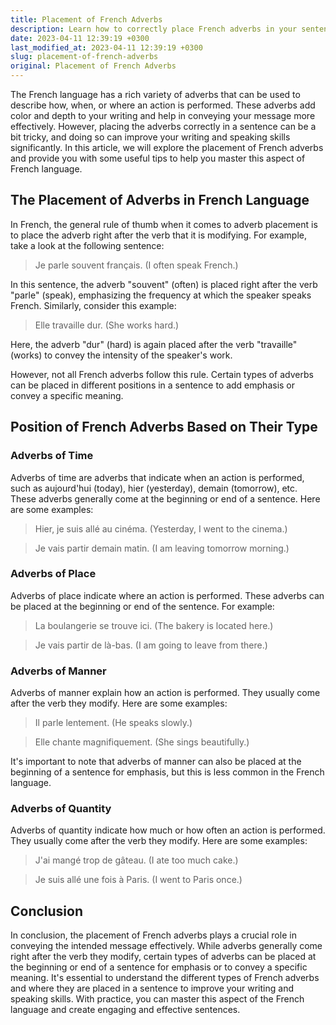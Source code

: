 ```yaml
---
title: Placement of French Adverbs
description: Learn how to correctly place French adverbs in your sentences to improve your writing and speaking skills.
date: 2023-04-11 12:39:19 +0300
last_modified_at: 2023-04-11 12:39:19 +0300
slug: placement-of-french-adverbs
original: Placement of French Adverbs
---
```

The French language has a rich variety of adverbs that can be used to describe how, when, or where an action is performed. These adverbs add color and depth to your writing and help in conveying your message more effectively. However, placing the adverbs correctly in a sentence can be a bit tricky, and doing so can improve your writing and speaking skills significantly. In this article, we will explore the placement of French adverbs and provide you with some useful tips to help you master this aspect of French language.

## The Placement of Adverbs in French Language

In French, the general rule of thumb when it comes to adverb placement is to place the adverb right after the verb that it is modifying. For example, take a look at the following sentence:

> Je parle souvent français. (I often speak French.)

In this sentence, the adverb "souvent" (often) is placed right after the verb "parle" (speak), emphasizing the frequency at which the speaker speaks French. Similarly, consider this example:

> Elle travaille dur. (She works hard.)

Here, the adverb "dur" (hard) is again placed after the verb "travaille" (works) to convey the intensity of the speaker's work.

However, not all French adverbs follow this rule. Certain types of adverbs can be placed in different positions in a sentence to add emphasis or convey a specific meaning. 

## Position of French Adverbs Based on Their Type

### Adverbs of Time

Adverbs of time are adverbs that indicate when an action is performed, such as aujourd'hui (today), hier (yesterday), demain (tomorrow), etc. These adverbs generally come at the beginning or end of a sentence. Here are some examples:

> Hier, je suis allé au cinéma. (Yesterday, I went to the cinema.)

> Je vais partir demain matin. (I am leaving tomorrow morning.)

### Adverbs of Place

Adverbs of place indicate where an action is performed. These adverbs can be placed at the beginning or end of the sentence. For example:

> La boulangerie se trouve ici. (The bakery is located here.)

> Je vais partir de là-bas. (I am going to leave from there.)

### Adverbs of Manner

Adverbs of manner explain how an action is performed. They usually come after the verb they modify. Here are some examples:

> Il parle lentement. (He speaks slowly.)

> Elle chante magnifiquement. (She sings beautifully.)

It's important to note that adverbs of manner can also be placed at the beginning of a sentence for emphasis, but this is less common in the French language.

### Adverbs of Quantity

Adverbs of quantity indicate how much or how often an action is performed. They usually come after the verb they modify. Here are some examples:

> J'ai mangé trop de gâteau. (I ate too much cake.)

> Je suis allé une fois à Paris. (I went to Paris once.)

## Conclusion

In conclusion, the placement of French adverbs plays a crucial role in conveying the intended message effectively. While adverbs generally come right after the verb they modify, certain types of adverbs can be placed at the beginning or end of a sentence for emphasis or to convey a specific meaning. It's essential to understand the different types of French adverbs and where they are placed in a sentence to improve your writing and speaking skills. With practice, you can master this aspect of the French language and create engaging and effective sentences.